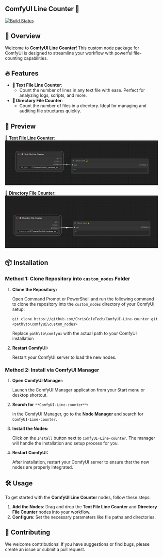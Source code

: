 ## ComfyUI Line Counter 🎯

[![Build Status](https://img.shields.io/github/actions/workflow/status/ChrisColeTech/ComfyUI-Line-counter/ci.yml?branch=main&label=Build%20Status)](https://github.com/ChrisColeTech/ComfyUI-Line-counter/actions) <!-- Replace this URL with your actual build status badge URL -->

## 🚀 Overview

Welcome to **ComfyUI Line Counter**! This custom node package for ComfyUI is designed to streamline your workflow with powerful file-counting capabilities.

## 🔥 Features

*   **🎯 Text File Line Counter**:
    *   Count the number of lines in any text file with ease. Perfect for analyzing logs, scripts, and more.
*   **🎯 Directory File Counter**:
    *   Count the number of files in a directory. Ideal for managing and auditing file structures quickly.

## 📸 Preview

**🎯 Text File Line Counter**:
![Preview Image](https://github.com/ChrisColeTech/ComfyUI-Line-counter/blob/main/img/preview1.jpg)

**🎯 Directory File Counter**:
![Preview Image](https://github.com/ChrisColeTech/ComfyUI-Line-counter/blob/main/img/preview2.jpg)


## 📦 Installation

### Method 1: Clone Repository into `custom_nodes` Folder

1.  **Clone the Repository:**
    
    Open Command Prompt or PowerShell and run the following command to clone the repository into the `custom_nodes` directory of your ComfyUI setup:
    
    `git clone https://github.com/ChrisColeTech/ComfyUI-Line-counter.git <path\to\comfyui\custom_nodes>`
    
    Replace `path\to\comfyui` with the actual path to your ComfyUI installation
    
2.  **Restart ComfyUI:**
    
    Restart your ComfyUI server to load the new nodes.
    

### Method 2: Install via ComfyUI Manager

1.  **Open ComfyUI Manager:**
    
    Launch the ComfyUI Manager application from your Start menu or desktop shortcut.
    
2.  **Search for** `**ComfyUI-Line-counter**`**:**
    
    In the ComfyUI Manager, go to the **Node Manager** and search for `ComfyUI-Line-counter`.
    
3.  **Install the Nodes:**
    
    Click on the `Install` button next to `ComfyUI-Line-counter`. The manager will handle the installation and setup process for you.
    
4.  **Restart ComfyUI:**
    
    After installation, restart your ComfyUI server to ensure that the new nodes are properly integrated.
    

## 🛠️ Usage

To get started with the **ComfyUI Line Counter** nodes, follow these steps:

1.  **Add the Nodes**: Drag and drop the **Text File Line Counter** and **Directory File Counter** nodes into your workflow.
2.  **Configure**: Set the necessary parameters like file paths and directories.

## 🤝 Contributing

We welcome contributions! If you have suggestions or find bugs, please create an issue or submit a pull request.
